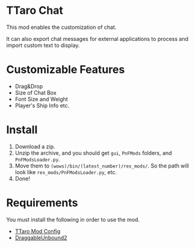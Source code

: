 # TTaro Chat
This mod enables the customization of chat.

It can also export chat messages for external applications to process and import custom text to display.

# Customizable Features
- Drag&Drop
- Size of Chat Box
- Font Size and Weight
- Player's Ship Info
etc.

# Install
1. Download a zip.
2. Unzip the archive, and you should get `gui`, `PnFMods` folders, and `PnFModsLoader.py`.
3. Move them to `(wows)/bin/(latest_number)/res_mods/`. So the path will look like `res_mods/PnFModsLoader.py`, etc.
4. Done!

# Requirements
You must install the following in order to use the mod.
- [TTaro Mod Config](../../../TTaroModConfig)
- [DraggableUnbound2](../../../DraggableUnbound2)
